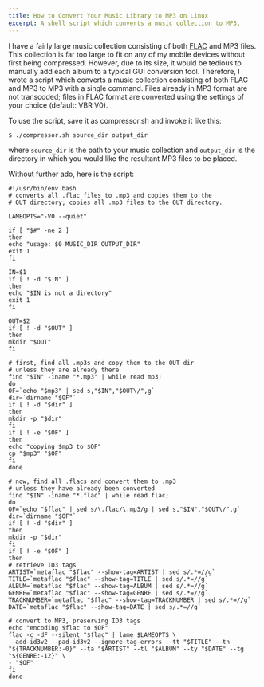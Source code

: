 ```yaml
---
title: How to Convert Your Music Library to MP3 on Linux
excerpt: A shell script which converts a music collection to MP3.
---
```


I have a fairly large music collection consisting of both [FLAC][] and
MP3 files. This collection is far too large to fit on any of my mobile
devices without first being compressed. However, due to its size, it
would be tedious to manually add each album to a typical GUI conversion
tool. Therefore, I wrote a script which converts a music collection
consisting of both FLAC and MP3 to MP3 with a single command. Files
already in MP3 format are not transcoded; files in FLAC format are
converted using the settings of your choice (default: VBR V0).

To use the script, save it as compressor.sh and invoke it like this:

~~~~ {.console}
$ ./compressor.sh source_dir output_dir
~~~~

where `source_dir` is the path to your music collection and `output_dir`
is the directory in which you would like the resultant MP3 files to be
placed.

Without further ado, here is the script:

~~~~ {.bash}
#!/usr/bin/env bash
# converts all .flac files to .mp3 and copies them to the
# OUT directory; copies all .mp3 files to the OUT directory.

LAMEOPTS="-V0 --quiet"

if [ "$#" -ne 2 ]
then
echo "usage: $0 MUSIC_DIR OUTPUT_DIR"
exit 1
fi

IN=$1
if [ ! -d "$IN" ]
then
echo "$IN is not a directory"
exit 1
fi

OUT=$2
if [ ! -d "$OUT" ]
then
mkdir "$OUT"
fi

# first, find all .mp3s and copy them to the OUT dir
# unless they are already there
find "$IN" -iname "*.mp3" | while read mp3;
do
OF=`echo "$mp3" | sed s,"$IN","$OUT\/",g`
dir=`dirname "$OF"`
if [ ! -d "$dir" ]
then
mkdir -p "$dir"
fi
if [ ! -e "$OF" ]
then
echo "copying $mp3 to $OF"
cp "$mp3" "$OF"
fi
done

# now, find all .flacs and convert them to .mp3
# unless they have already been converted
find "$IN" -iname "*.flac" | while read flac;
do
OF=`echo "$flac" | sed s/\.flac/\.mp3/g | sed s,"$IN","$OUT\/",g`
dir=`dirname "$OF"`
if [ ! -d "$dir" ]
then
mkdir -p "$dir"
fi
if [ ! -e "$OF" ]
then
# retrieve ID3 tags
ARTIST=`metaflac "$flac" --show-tag=ARTIST | sed s/.*=//g`
TITLE=`metaflac "$flac" --show-tag=TITLE | sed s/.*=//g`
ALBUM=`metaflac "$flac" --show-tag=ALBUM | sed s/.*=//g`
GENRE=`metaflac "$flac" --show-tag=GENRE | sed s/.*=//g`
TRACKNUMBER=`metaflac "$flac" --show-tag=TRACKNUMBER | sed s/.*=//g`
DATE=`metaflac "$flac" --show-tag=DATE | sed s/.*=//g`

# convert to MP3, preserving ID3 tags
echo "encoding $flac to $OF"
flac -c -dF --silent "$flac" | lame $LAMEOPTS \
--add-id3v2 --pad-id3v2 --ignore-tag-errors --tt "$TITLE" --tn "${TRACKNUMBER:-0}" --ta "$ARTIST" --tl "$ALBUM" --ty "$DATE" --tg "${GENRE:-12}" \
- "$OF"
fi
done
~~~~

  [FLAC]: http://en.wikipedia.org/wiki/Free_Lossless_Audio_Codec "FLAC"
